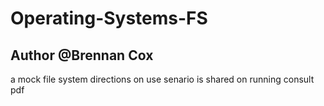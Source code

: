 # Operating-Systems-FS
## Author @Brennan Cox
a mock file system
directions on use senario is shared on running
consult pdf
